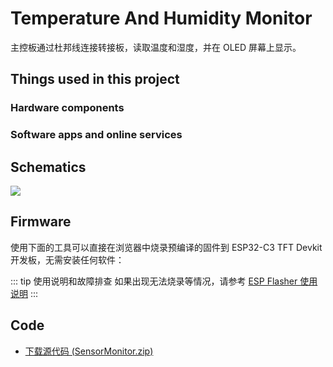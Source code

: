 # Temperature And Humidity Monitor

主控板通过杜邦线连接转接板，读取温度和湿度，并在 OLED 屏幕上显示。

## Things used in this project

### Hardware components

<ThingsTable
    :sections="[
        {
            items: [
                {
                    name: 'FPC-SHT30',
                    subtitle: '温湿度传感器',
                    url: '/wiki/fpc-sensor/fpc-sht30',
                    quantity: 1,
                    image: '/wiki/fpc-series/fpc-sht30/img/FPC-SHT30.png'
                },
                {
                    name: '主控板 (ESP32/ESP32-C3)',
                    subtitle: '兼容 Grove 接口',
                    url: '/wiki/controller/esp32-c3-tft-devkit',
                    quantity: 1,
                    image: '/wiki/controller/C003-ESP32-C3-TFT-DevKit/img/esp32-c3-tft-devkit-main.png'
                }
            ]
        }
    ]"
/>

### Software apps and online services

<ThingsTable
    :sections="[
        {
            items: [
                {
                    name: 'Arduino IDE',
                    url: 'https://www.arduino.cc/en/software',
                    image: '/icon/arduino.svg',
                    notes: '用于编译与烧录示例代码'
                }
            ]
        }
    ]"
/>

## Schematics

![](/wiki/fpc-series/fpc-sht30/img/temperature_and_humidity_monitor/schematics.jpg)

## Firmware

使用下面的工具可以直接在浏览器中烧录预编译的固件到 ESP32-C3 TFT Devkit 开发板，无需安装任何软件：

<EspFlasherNew 
  :firmware-options="[
    {
      id: 'Temperature And Humidity Monitor (SHT30)',
      name: 'Temperature And Humidity Monitor (SHT30) v0.1',
      version: 'v0.1',
      description: '适用于 ESP32-C3-TFT-DevKit, SDA=GPIO8, SCL=GPIO10',
      url: '/wiki/fpc-series/fpc-sht30/example/temperature_and_humidity_monitor/fpc-sensor-probe-sht30_0x0.bin',
      address: 0x0000,
      size: '4.0MB'
    }
  ]"
  :baud-rate="921600"
/>

::: tip 使用说明和故障排查
如果出现无法烧录等情况，请参考 [ESP Flasher 使用说明](/faq/espflasher.md)
:::

## Code

- [下载源代码 (SensorMonitor.zip)](/wiki/fpc-series/fpc-sht30/example/temperature_and_humidity_monitor/SensorMonitor.zip)
